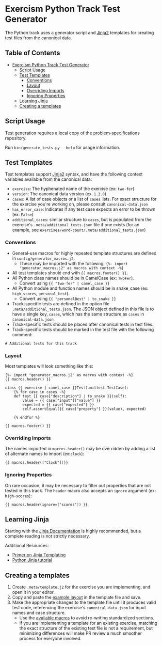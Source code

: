 # Exercism Python Track Test Generator

The Python track uses a generator script and [Jinja2] templates for
creating test files from the canonical data.

## Table of Contents

- [Exercism Python Track Test Generator](#exercism-python-track-test-generator)
  * [Script Usage](#script-usage)
  * [Test Templates](#test-templates)
    + [Conventions](#conventions)
    + [Layout](#layout)
    + [Overriding Imports](#overriding-imports)
    + [Ignoring Properties](#ignoring-properties)
  * [Learning Jinja](#learning-jinja)
  * [Creating a templates](#creating-a-templates)

## Script Usage

Test generation requires a local copy of the [problem-specifications] repository.

Run `bin/generate_tests.py --help` for usage information.

## Test Templates

Test templates support [Jinja2] syntax, and have the following context
variables available from the canonical data:
- `exercise`: The hyphenated name of the exercise (ex: `two-fer`)
- `version`: The canonical data version (ex. `1.2.0`)
- `cases`: A list of case objects or a list of `cases` lists. For exact
structure for the exercise you're working on, please consult
`canonical-data.json`
- `has_error_case`: Indicates if any test case expects an
error to be thrown (ex: `False`)
- `additional_cases`: similar structure to `cases`, but is populated from the exercise's `.meta/additional_tests.json` file if one exists (for an example, see `exercises/word-count/.meta/additional_tests.json`)

### Conventions

- General-use macros for highly repeated template structures are defined in `config/generator_macros.j2`.
  - These may be imported with the following:
  `{%- import "generator_macros.j2" as macros with context -%}`
- All test templates should end with `{{ macros.footer() }}`.
- All Python class names should be in CamelCase (ex: `TwoFer`).
  - Convert using `{{ "two-fer" | camel_case }}`
- All Python module and function names should be in snake_case
(ex: `high_scores`, `personal_best`).
  - Convert using `{{ "personalBest" | to_snake }}`
- Track-specific tests are defined in the option file `.meta/additional_tests.json`. The JSON object defined in this file is to
have a single key, `cases`, which has the same structure as `cases` in
`canonical-data.json`.
- Track-specific tests should be placed after canonical tests in test
files.
- Track-specific tests should be marked in the test file with the following comment:
```
# Additional tests for this track
```

### Layout

Most templates will look something like this:

```Jinja2
{%- import "generator_macros.j2" as macros with context -%}
{{ macros.header() }}

class {{ exercise | camel_case }}Test(unittest.TestCase):
    {% for case in cases -%}
    def test_{{ case["description"] | to_snake }}(self):
        value = {{ case["input"]["value"] }}
        expected = {{ case["expected"] }}
        self.assertEqual({{ case["property"] }}(value), expected)

    {% endfor %}

{{ macros.footer() }}
```

### Overriding Imports

The names imported in `macros.header()` may be overridden by adding
a list of alternate names to import (ex:`clock`):

```Jinja2
{{ macros.header(["Clock"])}}
```

### Ignoring Properties

On rare occasion, it may be necessary to filter out properties that
are not tested in this track. The `header` macro also accepts an
`ignore` argument (ex: `high-scores`):

```Jinja2
{{ macros.header(ignore=["scores"]) }}
```

## Learning Jinja

Starting with the [Jinja Documentation] is highly recommended, but a complete reading is not strictly necessary.

Additional Resources:
- [Primer on Jinja Templating]
- [Python Jinja tutorial]


## Creating a templates

1. Create `.meta/template.j2` for the exercise you are implementing,
  and open it in your editor.
2. Copy and paste the [example layout](#Layout) in the template file
  and save.
3. Make the appropriate changes to the template file until it produces
  valid test code, referencing the exercise's `canonical-data.json` for
  input names and case structure.
    - Use the [available macros](config/generator_macros.j2) to avoid re-writing standardized sections.
    - If you are implementing a template for an existing exercise,
    matching the exact structure of the existing test file is not a
    requirement, but minimizing differences will make PR review a much smoother process for everyone involved.



[Jinja2]: https://jinja.pocoo.org/
[Jinja Documentation]: https://jinja.palletsprojects.com/en/2.10.x/
[Primer on Jinja Templating]: https://realpython.com/primer-on-jinja-templating/
[Python Jinja tutorial]: http://zetcode.com/python/jinja/
[problem-specifications]: https://github.com/exercism/problem-specifications

